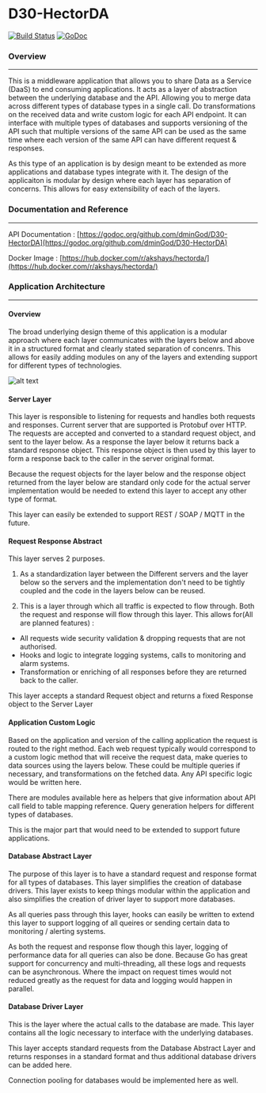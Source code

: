 # D30-HectorDA
[![Build Status](https://travis-ci.org/dminGod/D30-HectorDA.svg?branch=master)](https://travis-ci.org/dminGod/D30-HectorDA) [![GoDoc](https://godoc.org/github.com/dminGod/D30-HectorDA?status.svg)](https://godoc.org/github.com/dminGod/D30-HectorDA)
### Overview

---

This is a middleware application that allows you to share Data as a Service (DaaS) to end consuming applications. It acts as a layer of abstraction between the underlying database and the API. Allowing you to merge data across different types of database types in a single call. Do transformations on the received data and write custom logic for each API endpoint.
It can interface with multiple types of databases and supports versioning of the API such that multiple versions of the same API can be used as the same time where each version of the same API can have different request & responses.

As this type of an application is by design meant to be extended as more applications and database types integrate with it. The design of the applicaiton is modular by design where
each layer has separation of concerns. This allows for easy extensibility of each of the layers.


### Documentation and Reference

---

API Documentation : [https://godoc.org/github.com/dminGod/D30-HectorDA](https://godoc.org/github.com/dminGod/D30-HectorDA)

Docker Image : [https://hub.docker.com/r/akshays/hectorda/](https://hub.docker.com/r/akshays/hectorda/)

### Application Architecture

---

#### Overview
The broad underlying design theme of this application is a modular approach where each layer communicates with the layers below
and above it in a structured format and clearly stated separation of concenrs. This allows for easily adding modules on any of the layers and extending support for different types of technologies.

![alt text](https://raw.githubusercontent.com/dminGod/D30-HectorDA/master/references/architecture_diagram.jpg "Architecture Overview")

#### Server Layer
This layer is responsible to listening for requests and handles both requests and responses. Current server that are supported
is Protobuf over HTTP. The requests are accepted and converted to a standard request object, and sent to the layer below. As a response the layer
below it returns back a standard response object. This response object is then used by this layer to form a response back to the
caller in the server original format.

Because the request objects for the layer below and the response object returned from the layer below are standard only code for the actual
server implementation would be needed to extend this layer to accept any other type of format.

This layer can easily be extended to support REST / SOAP / MQTT in the future.

#### Request Response Abstract
This layer serves 2 purposes.

1) As a standardization layer between the Different servers and the layer below so the servers and the implementation
don't need to be tightly coupled and the code in the layers below can be reused.

2) This is a layer through which all traffic is expected to flow through. Both the request and response will flow through this layer.
This allows for(All are planned features) :
- All requests wide security validation & dropping requests that are not authorised.
- Hooks and logic to integrate logging systems, calls to monitoring and alarm systems.
- Transformation or enriching of all responses before they are returned back to the caller.

This layer accepts a standard Request object and returns a fixed Response object to the Server Layer


#### Application Custom Logic
Based on the application and version of the calling application the request is routed to the right method. Each web request typically
would correspond to a custom logic method that will receive the request data, make queries to data sources using the layers below.
These could be multiple queries if necessary, and transformations on the fetched data. Any API specific logic would be written here.

There are modules available here as helpers that give information about API call field to table mapping reference. Query generation
helpers for different types of databases.

This is the major part that would need to be extended to support future applications.


#### Database Abstract Layer
The purpose of this layer is to have a standard request and response format for all types of databases. This layer simplifies the creation of
database drivers. This layer exists to keep things modular within the application and also simplifies the creation of driver layer to support more databases.

As all queries pass through this layer, hooks can easily be written to extend this layer to support logging of all queires or sending certain data to
monitoring / alerting systems.

As both the request and response flow though this layer, logging of performance data for all queries can also be done. Because Go has great support
for concurrency and multi-threading, all these logs and requests can be asynchronous. Where the impact on request times would not reduced greatly
as the request for data and logging would happen in parallel.


#### Database Driver Layer
This is the layer where the actual calls to the database are made. This layer contains all the logic necessary to interface with the
underlying databases.

This layer accepts standard requests from the Database Abstract Layer and returns responses in a standard format and thus additional
database drivers can be added here.

Connection pooling for databases would be implemented here as well.






